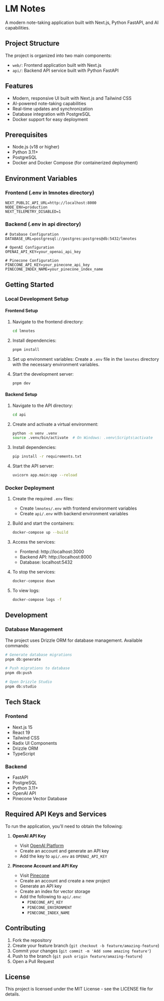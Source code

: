 # LM Notes

A modern note-taking application built with Next.js, Python FastAPI, and AI capabilities.

## Project Structure

The project is organized into two main components:

- `web/`: Frontend application built with Next.js
- `api/`: Backend API service built with Python FastAPI

## Features

- Modern, responsive UI built with Next.js and Tailwind CSS
- AI-powered note-taking capabilities
- Real-time updates and synchronization
- Database integration with PostgreSQL
- Docker support for easy deployment

## Prerequisites

- Node.js (v18 or higher)
- Python 3.11+
- PostgreSQL
- Docker and Docker Compose (for containerized deployment)

## Environment Variables

### Frontend (.env in lmnotes directory)

```env
NEXT_PUBLIC_API_URL=http://localhost:8000
NODE_ENV=production
NEXT_TELEMETRY_DISABLED=1
```

### Backend (.env in api directory)

```env
# Database Configuration
DATABASE_URL=postgresql://postgres:postgres@db:5432/lmnotes

# OpenAI Configuration
OPENAI_API_KEY=your_openai_api_key

# Pinecone Configuration
PINECONE_API_KEY=your_pinecone_api_key
PINECONE_INDEX_NAME=your_pinecone_index_name
```

## Getting Started

### Local Development Setup

#### Frontend Setup

1. Navigate to the frontend directory:

   ```bash
   cd lmnotes
   ```

2. Install dependencies:

   ```bash
   pnpm install
   ```

3. Set up environment variables:
   Create a `.env` file in the `lmnotes` directory with the necessary environment variables.

4. Start the development server:
   ```bash
   pnpm dev
   ```

#### Backend Setup

1. Navigate to the API directory:

   ```bash
   cd api
   ```

2. Create and activate a virtual environment:

   ```bash
   python -m venv .venv
   source .venv/bin/activate  # On Windows: .venv\Scripts\activate
   ```

3. Install dependencies:

   ```bash
   pip install -r requirements.txt
   ```

4. Start the API server:
   ```bash
   uvicorn app.main:app --reload
   ```

### Docker Deployment

1. Create the required `.env` files:

   - Create `lmnotes/.env` with frontend environment variables
   - Create `api/.env` with backend environment variables

2. Build and start the containers:

   ```bash
   docker-compose up --build
   ```

3. Access the services:

   - Frontend: http://localhost:3000
   - Backend API: http://localhost:8000
   - Database: localhost:5432

4. To stop the services:

   ```bash
   docker-compose down
   ```

5. To view logs:
   ```bash
   docker-compose logs -f
   ```

## Development

### Database Management

The project uses Drizzle ORM for database management. Available commands:

```bash
# Generate database migrations
pnpm db:generate

# Push migrations to database
pnpm db:push

# Open Drizzle Studio
pnpm db:studio
```

## Tech Stack

### Frontend

- Next.js 15
- React 19
- Tailwind CSS
- Radix UI Components
- Drizzle ORM
- TypeScript

### Backend

- FastAPI
- PostgreSQL
- Python 3.11+
- OpenAI API
- Pinecone Vector Database

## Required API Keys and Services

To run the application, you'll need to obtain the following:

1. **OpenAI API Key**

   - Visit [OpenAI Platform](https://platform.openai.com)
   - Create an account and generate an API key
   - Add the key to `api/.env` as `OPENAI_API_KEY`

2. **Pinecone Account and API Key**
   - Visit [Pinecone](https://www.pinecone.io)
   - Create an account and create a new project
   - Generate an API key
   - Create an index for vector storage
   - Add the following to `api/.env`:
     - `PINECONE_API_KEY`
     - `PINECONE_ENVIRONMENT`
     - `PINECONE_INDEX_NAME`

## Contributing

1. Fork the repository
2. Create your feature branch (`git checkout -b feature/amazing-feature`)
3. Commit your changes (`git commit -m 'Add some amazing feature'`)
4. Push to the branch (`git push origin feature/amazing-feature`)
5. Open a Pull Request

## License

This project is licensed under the MIT License - see the LICENSE file for details.
